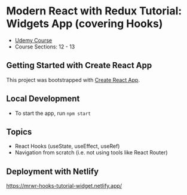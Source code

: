 # Modern React with Redux Tutorial: Widgets App (covering Hooks)
- [Udemy Course](https://www.udemy.com/course/react-redux/)
- Course Sections: 12 - 13


## Getting Started with Create React App
This project was bootstrapped with [Create React App](https://github.com/facebook/create-react-app).

## Local Development
* To start the app, run `npm start`


## Topics
* React Hooks (useState, useEffect, useRef)
* Navigation from scratch (i.e. not using tools like React Router)

## Deployment with Netlify  
https://mrwr-hooks-tutorial-widget.netlify.app/
